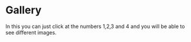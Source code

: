 # Gallery

In this you can just click at the numbers 1,2,3 and 4 and you will be able to see different images.
